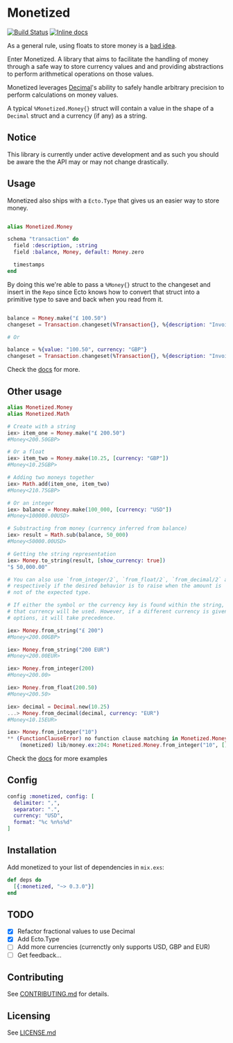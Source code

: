 # Monetized
[![Build Status](https://travis-ci.org/theocodes/monetized.svg?branch=master)](https://travis-ci.org/theocodes/monetized)
[![Inline docs](http://inch-ci.org/github/theocodes/monetized.svg)](http://inch-ci.org/github/theocodes/monetized)

As a general rule, using floats to store money is a [bad idea](http://spin.atomicobject.com/2014/08/14/currency-rounding-errors/).

Enter Monetized. A library that aims to facilitate the handling of money through a safe way to store currency values and
and providing abstractions to perform arithmetical operations on those values.

Monetized leverages [Decimal](https://github.com/ericmj/decimal)'s ability to safely handle arbitrary precision to perform calculations
on money values.

A typical `%Monetized.Money{}` struct will contain a value in the shape of a `Decimal` struct and a currency (if any) as a string.

## Notice

This library is currently under active development and as such you
should be aware the the API may or may not change drastically.

## Usage

Monetized also ships with a `Ecto.Type` that gives us an easier way to store money.

```elixir

alias Monetized.Money

schema "transaction" do
  field :description, :string
  field :balance, Money, default: Money.zero

  timestamps
end

```

By doing this we're able to pass a `%Money{}` struct to the changeset and
insert in the `Repo` since Ecto knows how to convert that struct into a primitive
type to save and back when you read from it.

```elixir

balance = Money.make("£ 100.50")
changeset = Transaction.changeset(%Transaction{}, %{description: "Invoice payment", balance: balance})

# Or

balance = %{value: "100.50", currency: "GBP"}
changeset = Transaction.changeset(%Transaction{}, %{description: "Invoice payment", balance: balance})

```

Check the [docs](http://hexdocs.pm/monetized/api-reference.html) for more.

## Other usage

```elixir
alias Monetized.Money
alias Monetized.Math

# Create with a string
iex> item_one = Money.make("£ 200.50")
#Money<200.50GBP>

# Or a float
iex> item_two = Money.make(10.25, [currency: "GBP"])
#Money<10.25GBP>

# Adding two moneys together
iex> Math.add(item_one, item_two)
#Money<210.75GBP>

# Or an integer
iex> balance = Money.make(100_000, [currency: "USD"])
#Money<100000.00USD>

# Substracting from money (currency inferred from balance)
iex> result = Math.sub(balance, 50_000)
#Money<50000.00USD>

# Getting the string representation
iex> Money.to_string(result, [show_currency: true])
"$ 50,000.00"

# You can also use `from_integer/2`, `from_float/2`, `from_decimal/2` and `from_string/2`
# respectively if the desired behavior is to raise when the amount is 
# not of the expected type.

# If either the symbol or the currency key is found within the string,
# that currency will be used. However, if a different currency is given in the
# options, it will take precedence.

iex> Money.from_string("£ 200")
#Money<200.00GBP>

iex> Money.from_string("200 EUR")
#Money<200.00EUR>

iex> Money.from_integer(200)
#Money<200.00>

iex> Money.from_float(200.50)
#Money<200.50>

iex> decimal = Decimal.new(10.25)
...> Money.from_decimal(decimal, currency: "EUR")
#Money<10.15EUR>

iex> Money.from_integer("10")
** (FunctionClauseError) no function clause matching in Monetized.Money.from_integer/2
    (monetized) lib/money.ex:204: Monetized.Money.from_integer("10", [])

```

Check the [docs](http://hexdocs.pm/monetized/api-reference.html) for more examples

## Config


```elixir
config :monetized, config: [
  delimiter: ",",
  separator: ".",
  currency: "USD",
  format: "%c %n%s%d"
]
```

## Installation

  Add monetized to your list of dependencies in `mix.exs`:

```elixir
def deps do
  [{:monetized, "~> 0.3.0"}]
end

```

## TODO

- [x] Refactor fractional values to use Decimal
- [x] Add Ecto.Type
- [ ] Add more currencies (currenctly only supports USD, GBP and EUR)
- [ ] Get feedback...

## Contributing

See [CONTRIBUTING.md](CONTRIBUTING.md) for details.

## Licensing

See [LICENSE.md](LICENSE.md)
